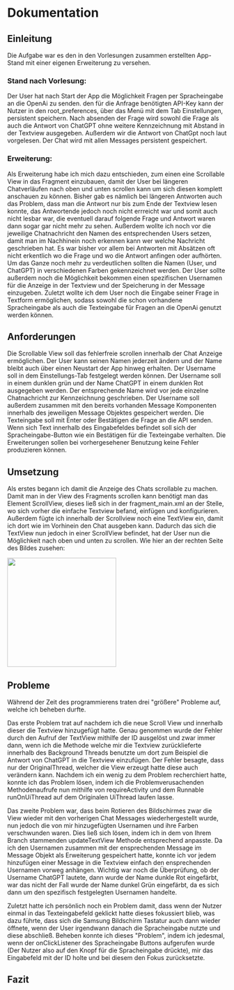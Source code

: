# Dokumentation

## Einleitung
Die Aufgabe war es den in den Vorlesungen zusammen erstellten App-Stand mit einer eigenen Erweiterung zu versehen.

### Stand nach Vorlesung:
Der User hat nach Start der App die Möglichkeit Fragen per Spracheingabe an die OpenAi zu senden. den für die Anfrage
benötigten API-Key kann der Nutzer in den root_preferences, über das Menü mit dem Tab Einstellungen, persistent speichern.
Nach absenden der Frage wird sowohl die Frage als auch die Antwort von ChatGPT ohne weitere Kennzeichnung mit Abstand in der Textview ausgegeben.
Außerdem wir die Antwort von ChatGpt noch laut vorgelesen. Der Chat wird mit allen Messages persistent gespeichert.

### Erweiterung:
Als Erweiterung habe ich mich dazu entschieden, zum einen eine Scrollable View in das Fragment einzubauen, damit 
der User bei längeren Chatverläufen nach oben und unten scrollen kann um sich diesen komplett anschauen zu können.
Bisher gab es nämlich bei längeren Antworten auch das Problem, dass man die Antwort nur bis zum Ende der Textview lesen konnte,
das Antwortende jedoch noch nicht errreicht war und somit auch nicht lesbar war, die eventuell darauf folgende Frage und Antwort waren dann sogar gar nicht mehr zu sehen.
Außerdem wollte ich noch vor die jeweilige Chatnachricht den Namen des entsprechenden Users setzen, damit man im Nachhinein
noch erkennen kann wer welche Nachricht geschrieben hat. Es war bisher vor allem bei Antworten mit Absätzen oft nicht
erkentlich wo die Frage und wo die Antwort anfingen oder aufhörten. Um das Ganze noch mehr zu verdeutlichen sollten die Namen (User, und ChatGPT)
in verschiedenen Farben gekennzeichnet werden.
Der User sollte außerdem noch die Möglichkeit bekommen einen spezifischen Usernamen für die Anzeige in der Textview und der Speicherung in der Message einzugeben.
Zuletzt wollte ich dem User noch die Eingabe seiner Frage in Textform ermöglichen, sodass sowohl die schon vorhandene Spracheingabe
als auch die Texteingabe für Fragen an die OpenAi genutzt werden können.

## Anforderungen
Die Scrollable View soll das fehlerfreie scrollen innerhalb der Chat Anzeige ermöglichen.
Der User kann seinen Namen jederzeit ändern und der Name bleibt auch über einen Neustart der App hinweg erhalten.
Der Username soll in dem Einstellungs-Tab festgelegt werden können.
Der Username soll in einem dunklen grün und der Name ChatGPT in einem dunklen Rot ausgegeben werden.
Der entsprechende Name wird vor jede einzelne Chatnachricht zur Kennzeichnung geschrieben.
Der Username soll außerdem zusammen mit den bereits vorhanden Message Komponenten innerhalb des jeweiligen Message Objektes gespeichert werden.
Die Texteingabe soll mit Enter oder Bestätigen die Frage an die API senden.
Wenn sich Text innerhalb des Eingabefeldes befindet soll sich der Spracheingabe-Button wie ein Bestätigen für die Texteingabe verhalten.
Die Erweiterungen sollen bei vorhergesehener Benutzung keine Fehler produzieren können.

## Umsetzung

Als erstes begann ich damit die Anzeige des Chats scrollable zu machen. Damit man in der View des Fragments scrollen kann benötigt man das Element ScrollView,
dieses ließ sich in der fragment_main.xml an der Stelle, wo sich vorher die einfache Textview befand, einfügen und konfigurieren. Außerdem fügte ich innerhalb
der Scrollview noch eine TextView ein, damit ich dort wie im Vorhinein den Chat ausgeben kann. Dadurch das sich die TextView nun jedoch in einer ScrollView befindet,
hat der User nun die Möglichkeit nach oben und unten zu scrollen. Wie hier an der rechten Seite des Bildes zusehen:

<img src="https://github.com/TimoBehr/app_entwicklung/assets/147406630/bae23490-1582-449b-8811-5a643de4a246" width="250"/>

## Probleme
Während der Zeit des programmierens traten drei "größere" Probleme auf, welche ich beheben durfte.

Das erste Problem trat auf nachdem ich die neue Scroll View und innerhalb dieser die Textview hinzugefügt hatte.
Genau genommen wurde der Fehler durch den Aufruf der TextView mithilfe der ID ausgelöst und zwar immer dann, wenn
ich die Methode welche mir die Textview zurücklieferte innerhalb des Background Threads benutzte um dort zum Beispiel die
Antwort von ChatGPT in die Textview einzufügen. Der Fehler besagte, dass nur der OriginalThread, welcher die View erzeugt hatte diese auch verändern kann.
Nachdem ich ein wenig zu dem Problem recherchiert hatte, konnte ich das Problem lösen, indem ich die Problemverusachenden Methodenaufrufe nun mithilfe von requireActivity
und dem Runnable runOnUiThread auf dem Originalen UiThread laufen lasse.

Das zweite Problem war, dass beim Rotieren des Bildschirmes zwar die View wieder mit den vorherigen Chat Messages wiederhergestellt wurde, nun jedoch die von mir hinzugefügten
Usernamen und ihre Farben verschwunden waren. Dies ließ sich lösen, indem ich in dem von Ihrem Branch stammenden updateTextView Methode entsprechend anpasste.
Da ich den Usernamen zusammen mit der ensprechenden Message im Message Objekt als Erweiterung gespeichert hatte, konnte ich vor jedem hinzufügen einer Message
in die Textview einfach den ensprechenden Usernamen vorweg anhängen. Wichtig war noch die Überprüfung, ob der Username ChatGPT lautete, dann wurde der Name dunkle Rot eingefärbt,
war das nicht der Fall wurde der Name dunkel Grün eingefärbt, da es sich dann um den spezifisch festgelegten Usernamen handelte.

Zuletzt hatte ich persönlich noch ein Problem damit, dass wenn der Nutzer einmal in das Texteingabefeld geklickt hatte dieses fokussiert blieb, was dazu führte, dass
sich die Samsung Bildschirm Tastatur auch dann wieder öffnete, wenn der User irgendwann danach die Spracheingabe nutzte und diese abschließ.
Beheben konnte ich dieses "Problem", indem ich jedesmal, wenn der onClickListener des Spracheingabe Buttons aufgerufen wurde (Der Nutzer also auf den Knopf für die
Spracheingabe drückte), mir das Eingabefeld mit der ID holte und bei diesem den Fokus zurücksetzte.

## Fazit

